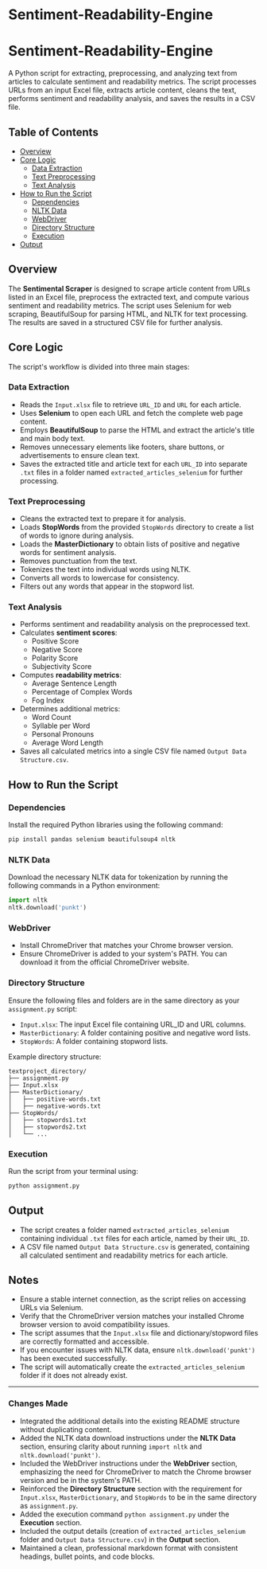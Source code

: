 # Sentiment-Readability-Engine

# Sentiment-Readability-Engine

A Python script for extracting, preprocessing, and analyzing text from articles to calculate sentiment and readability metrics. The script processes URLs from an input Excel file, extracts article content, cleans the text, performs sentiment and readability analysis, and saves the results in a CSV file.

## Table of Contents
- [Overview](#overview)
- [Core Logic](#core-logic)
  - [Data Extraction](#data-extraction)
  - [Text Preprocessing](#text-preprocessing)
  - [Text Analysis](#text-analysis)
- [How to Run the Script](#how-to-run-the-script)
  - [Dependencies](#dependencies)
  - [NLTK Data](#nltk-data)
  - [WebDriver](#webdriver)
  - [Directory Structure](#directory-structure)
  - [Execution](#execution)
- [Output](#output)

## Overview
The **Sentimental Scraper** is designed to scrape article content from URLs listed in an Excel file, preprocess the extracted text, and compute various sentiment and readability metrics. The script uses Selenium for web scraping, BeautifulSoup for parsing HTML, and NLTK for text processing. The results are saved in a structured CSV file for further analysis.

## Core Logic
The script's workflow is divided into three main stages:

### Data Extraction
- Reads the `Input.xlsx` file to retrieve `URL_ID` and `URL` for each article.
- Uses **Selenium** to open each URL and fetch the complete web page content.
- Employs **BeautifulSoup** to parse the HTML and extract the article's title and main body text.
- Removes unnecessary elements like footers, share buttons, or advertisements to ensure clean text.
- Saves the extracted title and article text for each `URL_ID` into separate `.txt` files in a folder named `extracted_articles_selenium` for further processing.

### Text Preprocessing
- Cleans the extracted text to prepare it for analysis.
- Loads **StopWords** from the provided `StopWords` directory to create a list of words to ignore during analysis.
- Loads the **MasterDictionary** to obtain lists of positive and negative words for sentiment analysis.
- Removes punctuation from the text.
- Tokenizes the text into individual words using NLTK.
- Converts all words to lowercase for consistency.
- Filters out any words that appear in the stopword list.

### Text Analysis
- Performs sentiment and readability analysis on the preprocessed text.
- Calculates **sentiment scores**:
  - Positive Score
  - Negative Score
  - Polarity Score
  - Subjectivity Score
- Computes **readability metrics**:
  - Average Sentence Length
  - Percentage of Complex Words
  - Fog Index
- Determines additional metrics:
  - Word Count
  - Syllable per Word
  - Personal Pronouns
  - Average Word Length
- Saves all calculated metrics into a single CSV file named `Output Data Structure.csv`.

## How to Run the Script

### Dependencies
Install the required Python libraries using the following command:
```bash
pip install pandas selenium beautifulsoup4 nltk
```

### NLTK Data
Download the necessary NLTK data for tokenization by running the following commands in a Python environment:
```python
import nltk
nltk.download('punkt')
```

### WebDriver
- Install ChromeDriver that matches your Chrome browser version.
- Ensure ChromeDriver is added to your system's PATH. You can download it from the official ChromeDriver website.

### Directory Structure
Ensure the following files and folders are in the same directory as your `assignment.py` script:

- `Input.xlsx`: The input Excel file containing URL_ID and URL columns.
- `MasterDictionary`: A folder containing positive and negative word lists.
- `StopWords`: A folder containing stopword lists.

Example directory structure:
```
textproject_directory/
├── assignment.py
├── Input.xlsx
├── MasterDictionary/
│   ├── positive-words.txt
│   ├── negative-words.txt
├── StopWords/
│   ├── stopwords1.txt
│   ├── stopwords2.txt
│   └── ...
```

### Execution
Run the script from your terminal using:
```bash
python assignment.py
```

## Output
- The script creates a folder named `extracted_articles_selenium` containing individual `.txt` files for each article, named by their `URL_ID`.
- A CSV file named `Output Data Structure.csv` is generated, containing all calculated sentiment and readability metrics for each article.

## Notes
- Ensure a stable internet connection, as the script relies on accessing URLs via Selenium.
- Verify that the ChromeDriver version matches your installed Chrome browser version to avoid compatibility issues.
- The script assumes that the `Input.xlsx` file and dictionary/stopword files are correctly formatted and accessible.
- If you encounter issues with NLTK data, ensure `nltk.download('punkt')` has been executed successfully.
- The script will automatically create the `extracted_articles_selenium` folder if it does not already exist.

---

### Changes Made
- Integrated the additional details into the existing README structure without duplicating content.
- Added the NLTK data download instructions under the **NLTK Data** section, ensuring clarity about running `import nltk` and `nltk.download('punkt')`.
- Included the WebDriver instructions under the **WebDriver** section, emphasizing the need for ChromeDriver to match the Chrome browser version and be in the system's PATH.
- Reinforced the **Directory Structure** section with the requirement for `Input.xlsx`, `MasterDictionary`, and `StopWords` to be in the same directory as `assignment.py`.
- Added the execution command `python assignment.py` under the **Execution** section.
- Included the output details (creation of `extracted_articles_selenium` folder and `Output Data Structure.csv`) in the **Output** section.
- Maintained a clean, professional markdown format with consistent headings, bullet points, and code blocks.
